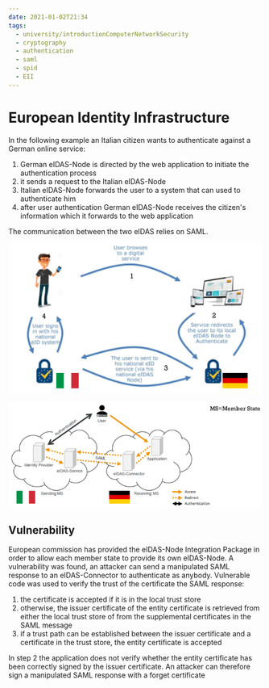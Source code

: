 ```yaml
---
date: 2021-01-02T21:34
tags:
  - university/introductionComputerNetworkSecurity
  - cryptography
  - authentication
  - saml
  - spid
  - EII
---
```


# European Identity Infrastructure

In the following example an Italian citizen wants to authenticate against a German online service:

1. German eIDAS-Node is directed by the web application to initiate the authentication process
2. it sends a request to the Italian eIDAS-Node
3. Italian eIDAS-Node forwards the user to a system that can used to authenticate him
4. after user authentication German eIDAS-Node receives the citizen's information which it forwards to the web application

The communication between the two eIDAS relies on SAML.

![EID example](./static/eidExample.png)

![EID example 2](./static/eidExample2.png)

## Vulnerability
European commission has provided the eIDAS-Node Integration Package in order to allow each member state to provide its own eIDAS-Node. A vulnerability was found, an attacker can send a manipulated SAML response to an eIDAS-Connector to authenticate as anybody.
Vulnerable code was used to verify the trust of the certificate the SAML response:

1. the certificate is accepted if it is in the local trust store
2. otherwise, the issuer certificate of the entity certificate is retrieved from either the local trust store of from the supplemental certificates in the SAML message
3. if a trust path can be established between the issuer certificate and a certificate in the trust store, the entity certificate is accepted

In step 2 the application does not verify whether the entity certificate has been correctly signed by the issuer certificate. An attacker can therefore sign a manipulated SAML response with a forget certificate
